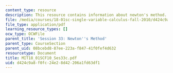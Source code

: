 ```yaml
---
content_type: resource
description: This resource contains information about newton's method.
file: /media/courses/18-01sc-single-variable-calculus-fall-2010/d424c9a8f0fc24e28d42206a1fd63df1_MIT18_01SCF10_Ses33c.pdf
file_type: application/pdf
learning_resource_types: []
ocw_type: OCWFile
parent_title: 'Session 33: Newton''s Method'
parent_type: CourseSection
parent_uid: 08bcebd8-87ee-223a-f847-41f0fef4d632
resourcetype: Document
title: MIT18_01SCF10_Ses33c.pdf
uid: d424c9a8-f0fc-24e2-8d42-206a1fd63df1
---
```

